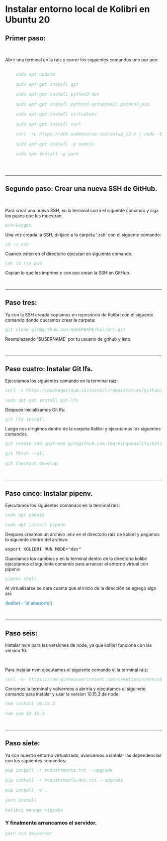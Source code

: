 <h1><b>Instalar entorno local de Kolibri en Ubuntu 20</b></h1>

<h2><b>Primer paso:</b></h2>

<br>

<p>Abrir una terminal en la raiz y correr los siguientes comandos uno por uno:</p>

<pre style="color: rgb(133, 194, 174);">
<i>
    sudo apt update

    sudo apt-get install git

    sudo apt-get install python3-dev

    sudo apt-get install python3-setuptools python3-pip

    sudo apt-get install virtualenv

    sudo apt-get install curl

    curl -sL https://deb.nodesource.com/setup_12.x | sudo -E bash -

    sudo apt-get install -y nodejs

    sudo npm install -g yarn
</i>
</pre>

<br>
<hr>

<h2><b>Segundo paso: Crear una nueva SSH de GitHub.</b></h2>

<br>

<p>Para crear una nueva SSH, en la terminal corra el siguente comando y siga los pasos que les muestran:</p>
<pre style="color: rgb(133, 194, 174);">
ssh-keygen
</pre>

<p>Una vez creada la SSH, diríjace a la carpeta '.ssh' con el siguente comando:</p>
<pre style="color: rgb(133, 194, 174);">
cd ~/.ssh
</pre>

<p>Cuando esten en el directorio ejecutan en siguiente comando:</p>
<pre style="color: rgb(133, 194, 174);">
cat id_rsa.pub
</pre>
<p>Copian lo que les imprime y con eso crean la SSH en GitHub.</p>

<br>
<hr>

<h2><b>Paso tres:</b></h2>

<p>Ya con la SSH creada copiamos en repositorio de Kolibri con el siguente comando donde queramos crear la carpeta:</p>

<pre style="color: rgb(133, 194, 174);">
git clone git@github.com:$USERNAME/kolibri.git
</pre>

<p>Reemplazando '$USERNAME' por tu usuario de github y listo.</p>

<br>
<hr>

<h2><b>Paso cuatro: Instalar Git lfs.</b></h2>

<p>Ejecutamos los siguientes comando en la terminal raiz:</p>

<pre style="color: rgb(133, 194, 174);">
curl -s https://packagecloud.io/install/repositories/github/git-lfs/script.deb.sh | sudo bash

sudo apt-get install git-lfs
</pre>

<p>Despues inicializamos Git lfs:</p>

<pre style="color: rgb(133, 194, 174);">
git lfs install
</pre>

<p>Luego nos dirigimos dentro de la carpeta Kolibri y ejecutamos los siguentes comandos.</p>

<pre style="color: rgb(133, 194, 174);">
git remote add upstream git@github.com:learningequality/kolibri.git

git fetch --all

git checkout develop
</pre>

<br>
<hr>

<h2><b>Paso cinco: Instalar pipenv.</b></h2>

<p>Ejecutamos los siguientes comandos en la terminal raiz:</p>

<pre style="color: rgb(133, 194, 174);">
sudo apt update

sudo apt install pipenv
</pre>

<p>Despues creamos un archivo .env en el directorio raiz de kolibri y pegamos lo siguiente dentro del archivo:</p>
<pre>
export KOLIBRI_RUN_MODE="dev"
</pre>

<p>Guardamos los cambios y en la terminal dentro de la directorio kolibri ejecutamos el siguiente comando para arrancar el entorno virtual con pipenv:</p>

<pre style="color: rgb(133, 194, 174);">
pipenv shell
</pre>

<p>
Al virtualizarse se dará cuanta que al inicio de la dirección se agregó algo así: 
<br>
<p style="color: rgb(92, 160, 206)"><b>(kolibri - 'id aleatorio')</b></p>
</p>

<br>
<hr>

<h2><b>Paso seis:</b></h2>

<p>Instalar nvm para las versiones de node, ya que kolibri funciona con las version 10.</p>

<br>

<p>Para instalar nvm ejecutamos el siguiente comando el la terminal raiz:</p>

<pre style="color: rgb(133, 194, 174);">
curl -o- https://raw.githubusercontent.com/creationix/nvm/v0.33.11/install.sh | bash
</pre>

<p>Cerramos la terminal y volvermos a abrirla y ejecutamos el siguinete comando para instalar y usar la version 10.15.3 de node:</p>

<pre style="color: rgb(133, 194, 174);">
nvm install 10.15.3

nvm use 10.15.3
</pre>


<br>
<hr>

<h2><b>Paso siete:</b></h2>

<p>Ya con nuestro entorno virtualizado, avancemos a isntalar las dependencias con los siguientes comandos:</p>

<pre style="color: rgb(133, 194, 174);">
pip install -r requirements.txt --upgrade

pip install -r requirements/dev.txt --upgrade

pip install -e .

yarn install

kolibri manage migrate
</pre>

<h3>Y finalmente arrancamos el servidor.</h3>

<pre style="color: rgb(133, 194, 174);">
yarn run devserver
</pre>











